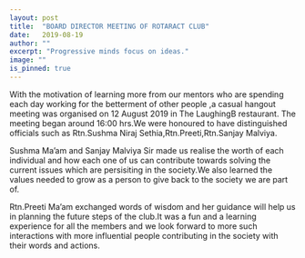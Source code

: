 ```yaml
---
layout: post
title:  "BOARD DIRECTOR MEETING OF ROTARACT CLUB"
date:   2019-08-19
author: ""
excerpt: "Progressive minds focus on ideas."
image: ""
is_pinned: true
---
```

                             
With the motivation of learning more from our mentors who are spending each day working for the betterment of other people ,a casual hangout meeting was organised on 12 August 2019 in The LaughingB restaurant.
The meeting began around 16:00 hrs.We were honoured  to have distinguished officials such as Rtn.Sushma Niraj Sethia,Rtn.Preeti,Rtn.Sanjay Malviya.

Sushma  Ma’am and Sanjay Malviya Sir made us realise the worth of each individual and how each one of us can contribute towards solving the current issues which are persisiting in the society.We also learned the values needed to grow as a person to give back to the society we are part of. 

Rtn.Preeti Ma’am exchanged words of wisdom and her guidance will help us in planning the future steps of the club.It was a fun and a learning  experience for all the members and we look forward to more such interactions with  more influential people contributing in the society with their words and actions.
